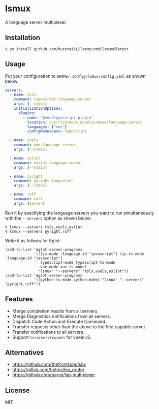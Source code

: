 # lsmux

A language server multiplexer.

## Installation

```console
% go install github.com/buzztaiki/lsmux/cmd/lsmux@latest
```

## Usage

Put your configuration to `$HOME/.config/lsmux/config.yaml` as shown below:

```yaml
servers:
  - name: tsls
    command: typescript-language-server
    args: [--stdio]
    initializationOptions:
      plugins:
        - name: "@vue/typescript-plugin"
          location: /usr/lib/node_modules/@vue/language-server
          languages: ["vue"]
          configNamespace: typescript

  - name: vuels
    command: vue-language-server
    args: [--stdio]

  - name: eslint
    command: eslint-language-server
    args: [--stdio]

  - name: pyright
    command: pyright-langserver
    args: [--stdio]

  - name: ruff
    command: ruff
    args: [server]
```


Run it by specifying the language servers you want to run simultaneously with the `--servers` option as shown below:

```console
% lsmux --servers tsls,vuels,eslint
% lsmux --servers pyright,ruff
```

Write it as follows for Eglot:

```elisp
(add-to-list 'eglot-server-programs
             '(((js-mode :language-id "javascript") (js-ts-mode :language-id "javascript")
                typescript-mode typescript-ts-mode
                vue-mode vue-ts-mode)
               "lsmux" "--servers" "tsls,vuels,eslint"))
(add-to-list 'eglot-server-programs
             '((python-ts-mode python-mode) "lsmux" "--servers" "pyright,ruff"))
```

## Features
- Merge completion results from all servers.
- Merge Diagnostics notifications from all servers.
- Dispatch Code Action and Execute Command.
- Transfer requests other than the above to the first capable server.
- Transfer notifications to all servers.
- Support `tsserver/request` for vuels v3.

## Alternatives

- https://github.com/thefrontside/lspx
- https://gitlab.com/tmtms/lsp_router
- https://github.com/garyo/lsp-multiplexer

## License

MIT
